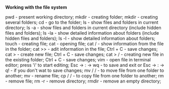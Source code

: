 **Working with the file system**

pwd - present working directory;
mkdir <folder name> - creating folder;
mkdir <folder name> <folder name> <folder name> - creating several folders;
cd <folder name> - go to the folder;
ls - show files and folders in current directory;
ls -a - show files and folders in current directory (include hidden files and folders);
ls -la - show detailed information about folders (include hidden files and folders);
ls -l - show detailed information about folders;
touch <file name> - creating file;
cat <file name> - opening file;
cat <folder name>/<file name> - show information from the file in the folder;
cat >> <file name> - adit information in the file; Ctrl + C - save changes;
cat > <file name> - create new file; Ctrl + C - save changes;
cat > <folder name>/<file name> - creating new file in the existing folder; Ctrl + C - save changes;
vim <file name> - open file in terminal editor; press 'i' to start editing; Esc -> : -> wq - to save and exit 
                                                                         or Esc -> : -> q! - if you don't wat to save changes;
mv <folder name>/<file name> <folder name>/<file name> - to move file from one folder to another;
mv <file name> <file name> - rename file; 
cp <folder name>/<file name> <folder name>/<file name> - to copy file from one folder to another;
rm <file name> - remove file;
rm -r <folder name> - remove directory;
rmdir <folder name> - remove an empty directory;









